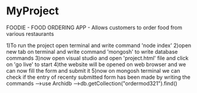 # MyProject

FOODIE - FOOD ORDERING APP - Allows customers to order food from various restaurants

1)To run the project open terminal and write command 'node index'
2)open new tab on terminal and write command 'mongosh' to write database commands
3)now open visual studio and open 'project.html' file and click on 'go live' to start
4)the website will be opened on web browser and we can now fill the form and submit it
5)now on mongosh terminal we can check if the entry of recenty submitted form has been made by writing the commands 
-->use Archidb
-->db.getCollection("ordermod321").find()
